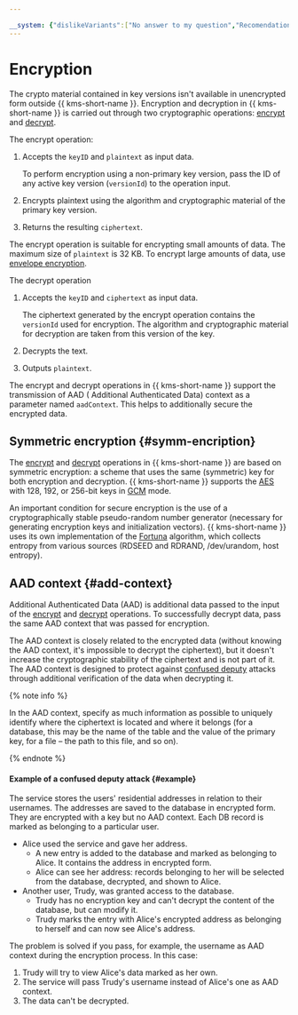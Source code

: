 ```yaml
---

__system: {"dislikeVariants":["No answer to my question","Recomendations didn't help","The content doesn't match title","Other"]}
---
```

# Encryption

The crypto material contained in key versions isn't available in unencrypted form outside {{ kms-short-name }}. Encryption and decryption in {{ kms-short-name }} is carried out through two cryptographic operations: [encrypt](../api-ref/SymmetricCrypto/encrypt) and [decrypt](../api-ref/SymmetricCrypto/decrypt).

The encrypt operation:

1. Accepts the `keyID` and `plaintext` as input data.

    To perform encryption using a non-primary key version, pass the ID of any active key version (`versionId`) to the operation input.

1. Encrypts plaintext using the algorithm and cryptographic material of the primary key version.

1. Returns the resulting `ciphertext`.

The encrypt operation is suitable for encrypting small amounts of data. The maximum size of `plaintext` is 32 KB. To encrypt large amounts of data, use [envelope encryption](../concepts/envelope.md).

The decrypt operation

1. Accepts the `keyID` and `ciphertext` as input data.

    The ciphertext generated by the encrypt operation contains the `versionId` used for encryption. The algorithm and cryptographic material for decryption are taken from this version of the key.

1. Decrypts the text.

1. Outputs `plaintext`.

The encrypt and decrypt operations in {{ kms-short-name }} support the transmission of AAD ( Additional Authenticated Data) context as a parameter named `aadContext`. This helps to additionally secure the encrypted data.

## Symmetric encryption {#symm-encription}

The [encrypt](../api-ref/SymmetricCrypto/encrypt) and [decrypt](../api-ref/SymmetricCrypto/decrypt) operations in {{ kms-short-name }} are based on symmetric encryption: a scheme that uses the same (symmetric) key for both encryption and decryption. {{ kms-short-name }} supports the [AES](https://en.wikipedia.org/wiki/Advanced_Encryption_Standard) with 128, 192, or 256-bit keys in [GCM](https://en.wikipedia.org/wiki/Galois/Counter_Mode) mode.

An important condition for secure encryption is the use of a cryptographically stable pseudo-random number generator (necessary for generating encryption keys and initialization vectors). {{ kms-short-name }} uses its own implementation of the [Fortuna](https://en.wikipedia.org/wiki/Fortuna_(PRNG)) algorithm, which collects entropy from various sources (RDSEED and RDRAND, /dev/urandom, host entropy).

## AAD context {#add-context}

Additional Authenticated Data (AAD) is additional data passed to the input of the [encrypt](../api-ref/SymmetricCrypto/encrypt) and [decrypt](../api-ref/SymmetricCrypto/decrypt) operations. To successfully decrypt data, pass the same AAD context that was passed for encryption.

The AAD context is closely related to the encrypted data (without knowing the AAD context, it's impossible to decrypt the ciphertext), but it doesn't increase the cryptographic stability of the ciphertext and is not part of it. The AAD context is designed to protect against [confused deputy](https://en.wikipedia.org/wiki/Confused_deputy_problem) attacks through additional verification of the data when decrypting it.

{% note info %}

In the AAD context, specify as much information as possible to uniquely identify where the ciphertext is located and where it belongs (for a database, this may be the name of the table and the value of the primary key, for a file – the path to this file, and so on).

{% endnote %}

#### Example of a confused deputy attack {#example}

The service stores the users' residential addresses in relation to their usernames. The addresses are saved to the database in encrypted form. They are encrypted with a key but no AAD context. Each DB record is marked as belonging to a particular user.

* Alice used the service and gave her address.
    * A new entry is added to the database and marked as belonging to Alice. It contains the address in encrypted form.
    * Alice can see her address: records belonging to her will be selected from the database, decrypted, and shown to Alice.
* Another user, Trudy, was granted access to the database.
    * Trudy has no encryption key and can't decrypt the content of the database, but can modify it.
    * Trudy marks the entry with Alice's encrypted address as belonging to herself and can now see Alice's address.

The problem is solved if you pass, for example, the username as AAD context during the encryption process. In this case:

1. Trudy will try to view Alice's data marked as her own.
1. The service will pass Trudy's username instead of Alice's one as AAD context.
1. The data can't be decrypted.

